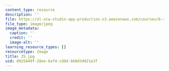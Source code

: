 ```yaml
---
content_type: resource
description: ''
file: https://ol-ocw-studio-app-production.s3.amazonaws.com/courses/6-451-principles-of-digital-communication-ii-spring-2005/0925849f28ee6af4cd84b60d34021e3f_25.jpg
file_type: image/jpeg
image_metadata:
  caption: ''
  credit: ''
  image-alt: ''
learning_resource_types: []
resourcetype: Image
title: 25.jpg
uid: 0925849f-28ee-6af4-cd84-b60d34021e3f
---
```

